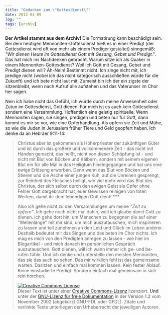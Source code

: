```yaml
---
title: "Gedanken zum \"Gottesdienst\""
date: 2012-04-09
log: ""
tags: [archiv]
---
```

**Der Artikel stammt aus dem Archiv!** Die Formatirung kann beschädigt sein.
Bei dem heutigen Mennoniten-Gottesdienst hieß es in einer Predigt (der Gottesdienst wird oft von mehr als einem Prediger gestaltet) sinngemäß: <i>"Wir dienen Heute im Gottesdienst Gott mit Gesang, Gebet und Predigt."</i>. Das hat mich ins Nachdenken gebracht. Warum sitze ich als Quaker in einem Mennoniten-Gottesdienst? Weil ich Gott mit Gesang, Gebet und Predigt dienen will? Äh-Nein! Bestimmt nicht. Ich singe nicht mit, ich predige nicht (wobei ich das nicht kategorisch ausschließen würde für die Zukunft) und ich bete nicht laut mit. Zumeist bin ich der ein zigste der sitzenbleibt, wenn nach Aufruf alle aufstehen und das Vaterunser im Chor her sagen.

Nein ich habe nicht das Gefühl, ich würde durch meine Anwesenheit oder Zutun im Gottesdienst, Gott dienen. Für mich ist es auch kein Gottesdienst sondern eine Versammlung. Hoffentlich eine geistig spirituelle. Wenn Mennoniten sagen, sie singen, predigen und beten nur für Gott, dann kommt es mir so vor, wie eine Opferhandlung. Als opfern sie Zeit und Mühe, so wie die Juden in Jerusalem früher Tiere und Geld geopfert haben. Ich denke da an Hebräer 9:11-14:

<blockquote>
Christus aber ist gekommen als Hoherpriester der zukünftigen Güter und ist durch das größere und vollkommenere Zelt - das nicht mit Händen gemacht, das heißt, nicht von dieser Schöpfung ist - und nicht mit Blut von Böcken und Kälbern, sondern mit seinem eigenen Blut ein für alle Mal in das Heiligtum hineingegangen und hat uns eine ewige Erlösung erworben. Denn wenn das Blut von Böcken und Stieren und die Asche einer jungen Kuh, auf die Unreinen gesprengt, zur Reinheit des Fleisches heiligt, wie viel mehr wird das Blut des Christus, der sich selbst durch den ewigen Geist als Opfer ohne Fehler Gott dargebracht hat, euer Gewissen reinigen von toten Werken, damit ihr dem lebendigen Gott dient!
***

Also ich gehe nicht zu den Versammlungen um meine <i>"Zeit zu opfern"</i>. Ich gehe noch nicht mal dahin, weil ich glaube damit Gott zu dienen. Ich gehe dort hin, um Menschen zu begegnen die auf einer "Wellenlänge" mit mir sind, um mich auszutauschen, mich inspirieren zu lassen und teil zunehmen an den Leid und Glück im Leben anderer. Deshalb bedeutet mir das Singen und das beten im Chor nichts. Ich mag es mich von den Predigten anregen zu lassen - wie hier im Blogartikel - und mich danach im persönlichen Gespräch auszutauschen. Gott dienen, will ich wann immer ich ge- und be-rufen fühle. Und ich denke und unterstelle den meisten Mennoniten, das sie das auch so sehen. Das mir wirklich fehl ist das gemeinsame warten. Dasitzen und einfach mal kommen lassen. Kein fester Ablauf. Keine einstudierte Predigt. Sondern einfach mal gemeinsam in sich rein horchen.



<a rel="license" href="http://creativecommons.org/licenses/by-sa/3.0/de/"><img alt="Creative Commons License" style="border-width: 0pt;" src="http://i.creativecommons.org/l/by-sa/3.0/de/88x31.png" /></a><br />
Dieser <span xmlns:dc="http://purl.org/dc/elements/1.1/" href="http://purl.org/dc/dcmitype/Text" rel="dc:type">Text</span> ist unter einer <a rel="license" href="http://creativecommons.org/licenses/by-sa/3.0/de/">Creative Commons-Lizenz</a> lizenziert. **Und** unter der <a href="http://de.wikipedia.org/wiki/GFDL">GNU-Lizenz f&uuml;r freie Dokumentation</a> in der Version 1.2 vom November 2002 (abgek&uuml;rzt GNU-FDL oder GFDL). Zitate und verlinkte Texte unterliegen den Urheberrecht der jeweiligen Autoren.
